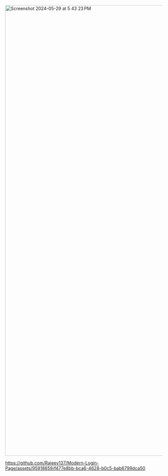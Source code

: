 
<img width="1436" alt="Screenshot 2024-05-29 at 5 43 23 PM" src="https://github.com/Rajeev137/Modern-Login-Page/assets/95918659/6bf1e5bb-f1b7-42ca-887d-e0958beb0340">



https://github.com/Rajeev137/Modern-Login-Page/assets/95918659/f477e8bb-bca6-4628-b0c5-bab6799dca50


